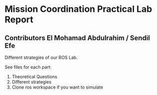 # Mission Coordination Practical Lab Report

## Contributors El Mohamad Abdulrahim / Sendil Efe
Different strategies of our ROS Lab.

See files for each part:
  1. Theoretical Questions
  2. Different strategies
  3. Clone ros workspace if you want to simulate
